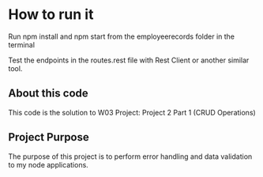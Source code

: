 # How to run it

Run npm install and npm start from the employeerecords folder in the terminal

Test the endpoints in the routes.rest file with Rest Client or another similar tool.

## About this code

This code is the solution to W03 Project: Project 2 Part 1 (CRUD Operations)

## Project Purpose

The purpose of this project is to perform error handling and data validation to my node applications.

